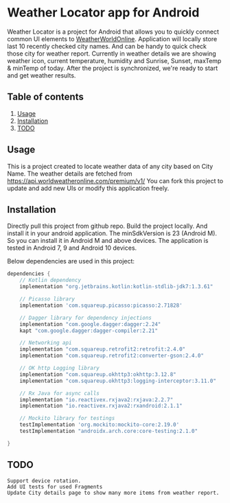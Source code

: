 # Weather Locator app for Android

Weather Locator is a project for Android that allows you to quickly connect common UI elements to [WeatherWorldOnline](https://api.worldweatheronline.com/premium/v1/).
Application will locally store last 10 recently checked city names. And can be handy to quick check those city for weather report.
Currently in weather details we are showing weather icon, current temperature, humidity and Sunrise, Sunset, maxTemp & minTemp of today.
After the project is synchronized, we're ready to start and get weather results.


## Table of contents

1. [Usage](#usage)
1. [Installation](#installation)
1. [TODO](#todo)

## Usage

This is a project created to locate weather data of any city based on City Name.
The weather details are fetched from https://api.worldweatheronline.com/premium/v1/
You can fork this project to update and add new UIs or modify this application freely.


## Installation

Directly pull this project from github repo. Build the project locally. And install it in your android application.
The minSdkVersion is 23 (Android M). So you can install it in Android M and above devices.
The application is tested in Android 7, 9 and Android 10 devices.

Below dependencies are used in this project:
```groovy
dependencies {
    // Kotlin dependency
    implementation "org.jetbrains.kotlin:kotlin-stdlib-jdk7:1.3.61"

    // Picasso library
    implementation 'com.squareup.picasso:picasso:2.71828'

    // Dagger library for dependency injections
    implementation "com.google.dagger:dagger:2.24"
    kapt "com.google.dagger:dagger-compiler:2.21"

    // Networking api
    implementation "com.squareup.retrofit2:retrofit:2.4.0"
    implementation "com.squareup.retrofit2:converter-gson:2.4.0"

    // OK http Logging library
    implementation "com.squareup.okhttp3:okhttp:3.12.8"
    implementation "com.squareup.okhttp3:logging-interceptor:3.11.0"

    // Rx Java for async calls
    implementation "io.reactivex.rxjava2:rxjava:2.2.7"
    implementation "io.reactivex.rxjava2:rxandroid:2.1.1"

    // Mockito library for testings
    testImplementation 'org.mockito:mockito-core:2.19.0'
    testImplementation "androidx.arch.core:core-testing:2.1.0"

}
```


## TODO
    Support device rotation.
    Add UI tests for used Fragments
    Update City details page to show many more items from weather report.

